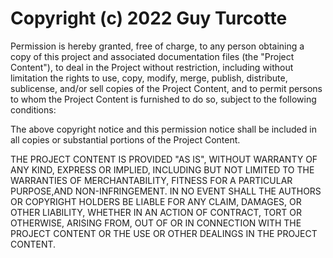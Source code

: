# Copyright (c) 2022 Guy Turcotte

Permission is hereby granted, free of charge, to any person obtaining a copy of this project and associated documentation files (the "Project Content"), to deal in the Project without restriction, including without limitation the rights to use, copy, modify, merge, publish, distribute, sublicense, and/or sell copies of the Project Content, and to permit persons to whom the Project Content is furnished to do so, subject to the following conditions:

The above copyright notice and this permission notice shall be included in all copies or substantial portions of the Project Content.

THE PROJECT CONTENT IS PROVIDED "AS IS", WITHOUT WARRANTY OF ANY KIND, EXPRESS OR IMPLIED, INCLUDING BUT NOT LIMITED TO THE WARRANTIES OF MERCHANTABILITY, FITNESS FOR A PARTICULAR PURPOSE,AND NON-INFRINGEMENT. IN NO EVENT SHALL THE AUTHORS OR COPYRIGHT HOLDERS BE LIABLE FOR ANY CLAIM, DAMAGES, OR OTHER LIABILITY, WHETHER IN AN ACTION OF CONTRACT, TORT OR OTHERWISE, ARISING FROM, OUT OF OR IN CONNECTION WITH THE PROJECT CONTENT OR THE USE OR OTHER DEALINGS IN THE PROJECT CONTENT.


